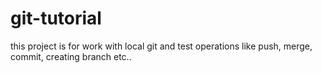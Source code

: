 # git-tutorial
this project is for work with local git and 
test operations like push, merge, commit, creating branch etc..
